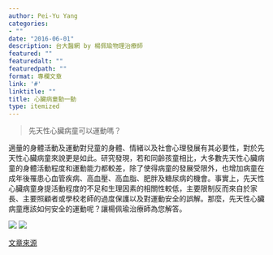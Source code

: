```yaml
---
author: Pei-Yu Yang
categories:
- ""
date: "2016-06-01"
description: 台大醫網 by 楊佩瑜物理治療師  
featured: ""
featuredalt: ""
featuredpath: ""
format: 專欄文章
link: '#'
linktitle: ""
title: 心臟病童動一動
type: itemized
---
```



> 先天性心臟病童可以運動嗎？

適量的身體活動及運動對兒童的身體、情緒以及社會心理發展有其必要性，對於先天性心臟病童來說更是如此。研究發現，若和同齡孩童相比，大多數先天性心臟病童的身體活動程度和運動能力都較差，除了使得病童的發展受限外，也增加病童在成年後罹患心血管疾病、高血壓、高血脂、肥胖及糖尿病的機會。事實上，先天性心臟病童身提活動程度的不足和生理因素的相關性較低，主要限制反而來自於家長、主要照顧者或學校老師的過度保護以及對運動安全的誤解。那麼，先天性心臟病童應該如何安全的運動呢？讓楊佩瑜治療師為您解答。

![](/announcement/item3_files/i3_01.jpg)
![](/announcement/item3_files/i3_02.jpg)


[文章來源](https://health.ntuh.gov.tw/health/NTUH_e_Net/NTUH_e_Net_no122/%E5%BF%83%E8%87%9F%E7%97%85%E7%AB%A5%E5%8B%95%E4%B8%80%E5%8B%95.pdf)
